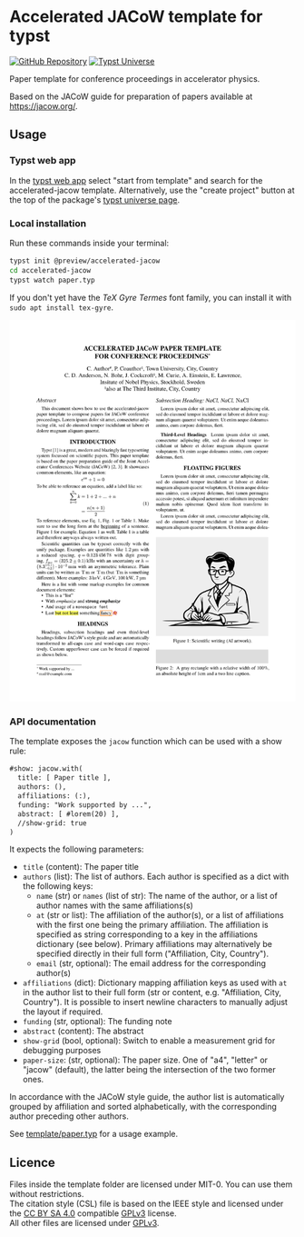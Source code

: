 # Accelerated JACoW template for typst

[![GitHub Repository](https://img.shields.io/badge/GitHub%20Repo-eltos%2Faccelerated--jacow-lightgray)](https://github.com/eltos/accelerated-jacow)
[![Typst Universe](https://img.shields.io/badge/Typst%20Universe-accelerated--jacow-%23219dac)](https://typst.app/universe/package/accelerated-jacow)


Paper template for conference proceedings in accelerator physics.

Based on the JACoW guide for preparation of papers
available at https://jacow.org/.

## Usage

### Typst web app
In the [typst web app](https://typst.app/app?template=accelerated-jacow) select "start from template" and search for the accelerated-jacow template.
Alternatively, use the "create project" button at the top of the package's [typst universe page](https://typst.app/universe/package/accelerated-jacow).

### Local installation
Run these commands inside your terminal:
```sh
typst init @preview/accelerated-jacow
cd accelerated-jacow
typst watch paper.typ
```

If you don't yet have the *TeX Gyre Termes* font family, you can install it with `sudo apt install tex-gyre`.

![Thumbnail](thumbnail.webp)

### API documentation

The template exposes the `jacow` function which can be used with a show rule:
```typ
#show: jacow.with(
  title: [ Paper title ],
  authors: (),
  affiliations: (:),
  funding: "Work supported by ...",
  abstract: [ #lorem(20) ],
  //show-grid: true
)
```
It expects the following parameters:
- `title` (content): The paper title
- `authors` (list): The list of authors.
  Each author is specified as a dict with the following keys:
  - `name` (str) or `names` (list of str): The name of the author, or a list of author names with the same affiliations(s)
  - `at` (str or list): The affiliation of the author(s), or a list of affiliations with the first one being the primary affiliation.
    The affiliation is specified as string corresponding to a key in the affiliations dictionary (see below).
    Primary affiliations may alternatively be specified directly in their full form ("Affiliation, City, Country").
  - `email` (str, optional): The email address for the corresponding author(s)
- `affiliations` (dict): Dictionary mapping affiliation keys as used with `at` in the author list to their full form (str or content, e.g. "Affiliation, City, Country").
  It is possible to insert newline characters to manually adjust the layout if required.
- `funding` (str, optional): The funding note
- `abstract` (content): The abstract
- `show-grid` (bool, optional): Switch to enable a measurement grid for debugging purposes
- `paper-size`: (str, optional): The paper size. One of "a4", "letter" or "jacow" (default), the latter being the intersection of the two former ones.

In accordance with the JACoW style guide, the author list is automatically grouped by affiliation and sorted alphabetically, with the corresponding author preceding other authors.

See [template/paper.typ](template/paper.typ) for a usage example.


## Licence

Files inside the template folder are licensed under MIT-0. You can use them without restrictions.  
The citation style (CSL) file is based on the IEEE style and licensed under the [CC BY SA 4.0](https://creativecommons.org/licenses/by-sa/4.0/) compatible [GPLv3](https://www.gnu.org/licenses/gpl-3.0.html) license.  
All other files are licensed under [GPLv3](https://www.gnu.org/licenses/gpl-3.0.html).  
